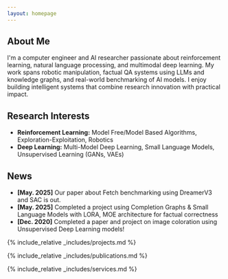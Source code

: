 ```yaml
---
layout: homepage
---
```


## About Me

I'm a computer engineer and AI researcher passionate about reinforcement learning, natural language processing, and multimodal deep learning.
My work spans robotic manipulation, factual QA systems using LLMs and knowledge graphs, and real-world benchmarking of AI models.
I enjoy building intelligent systems that combine research innovation with practical impact.

## Research Interests

- **Reinforcement Learning:** Model Free/Model Based Algorithms, Exploration-Exploitation, Robotics
- **Deep Learning:** Multi-Model Deep Learning, Small Language Models, Unsupervised Learning (GANs, VAEs)

## News

- **[May. 2025]** Our paper about Fetch benchmarking using DreamerV3 and SAC is out.
- **[May. 2025]** Completed a project using Completion Graphs & Small Language Models with LORA, MOE architecture for factual correctness
- **[Dec. 2020]** Completed a paper and project on image coloration using Unsupervised Deep Learning models! 

{% include_relative _includes/projects.md %}

{% include_relative _includes/publications.md %}

{% include_relative _includes/services.md %}
